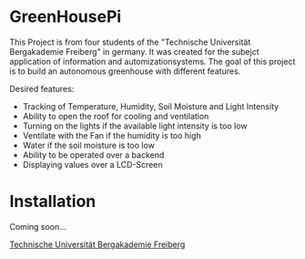 # GreenHousePi
This Project is from four students of the "Technische Universität Bergakademie Freiberg" in germany.
It was created for the subejct application of information and automizationsystems.
The goal of this project is to build an autonomous greenhouse with different features.

Desired features:
* Tracking of Temperature, Humidity, Soil Moisture and Light Intensity
* Ability to open the roof for cooling and ventilation
* Turning on the lights if the available light intensity is too low
* Ventilate with the Fan if the humidity is too high
* Water if the soil moisture is too low
* Ability to be operated over a backend
* Displaying values over a LCD-Screen

# Installation
Coming soon...



[Technische Universität Bergakademie Freiberg](https://tu-freiberg.de)
